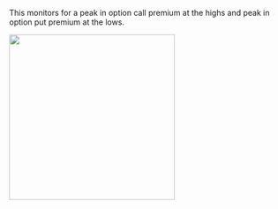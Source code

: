 This monitors for a peak in option call premium at the highs and peak in option put premium at the lows.

<img src="https://user-images.githubusercontent.com/75052782/203615892-6a8d4477-7390-4cd4-b159-6fccad4ae399.jpg" width="300" height="300">


